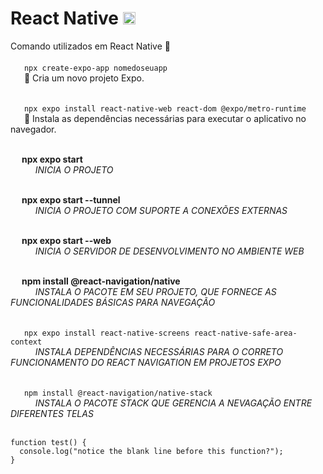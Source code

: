 # React Native <img src="https://cdn.jsdelivr.net/gh/devicons/devicon/icons/react/react-original.svg" width="20" height="20"/>

Comando utilizados em React Native :iphone: <br> <br>
&ensp; &ensp; ``` npx create-expo-app nomedoseuapp ``` <br>
&ensp; &ensp; 🚀 Cria um novo projeto Expo. <br> <br>

&ensp; &ensp; ``` npx expo install react-native-web react-dom @expo/metro-runtime ``` <br>
&ensp; &ensp; 🔧 Instala as dependências necessárias para executar o aplicativo no navegador. <br> <br>

&ensp; &ensp;<strong>npx expo start </strong> <br>
&ensp; &ensp; &ensp; &ensp;<i>INICIA O PROJETO</i> <br> <br>

&ensp; &ensp;<strong>npx expo start --tunnel</strong> <br>
&ensp; &ensp; &ensp; &ensp;<i>INICIA O PROJETO COM SUPORTE A CONEXÕES EXTERNAS</i> <br> <br>

&ensp; &ensp;<strong>npx expo start --web </strong> <br>
&ensp; &ensp; &ensp; &ensp;<i>INICIA O SERVIDOR DE DESENVOLVIMENTO NO AMBIENTE WEB</i> <br> <br>

&ensp; &ensp;<strong>npm install @react-navigation/native	</strong> <br>
&ensp; &ensp; &ensp; &ensp;<i>INSTALA O PACOTE EM SEU PROJETO, QUE FORNECE AS FUNCIONALIDADES BÁSICAS PARA NAVEGAÇÃO</i> <br> <br>

&ensp; &ensp; ``` npx expo install react-native-screens react-native-safe-area-context ``` <br>
&ensp; &ensp; &ensp; &ensp;<i>INSTALA DEPENDÊNCIAS NECESSÁRIAS PARA O CORRETO FUNCIONAMENTO DO REACT NAVIGATION EM PROJETOS EXPO</i> <br> <br>

&ensp; &ensp; ``` npm install @react-navigation/native-stack ``` <br>
&ensp; &ensp; &ensp; &ensp;<i>INSTALA O PACOTE STACK QUE GERENCIA A NEVAGAÇÃO ENTRE DIFERENTES TELAS</i> <br> <br>

```
function test() {
  console.log("notice the blank line before this function?");
}
```
